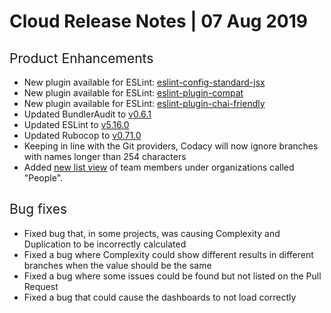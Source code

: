 # Cloud Release Notes | 07 Aug 2019

## <span style="font-weight: 400;">Product Enhancements</span>

-   <span style="font-weight: 400;">New plugin available for ESLint:
    [eslint-config-standard-jsx](https://www.npmjs.com/package/eslint-config-standard-jsx)</span>
-   <span style="font-weight: 400;">New plugin available for ESLint:
    [eslint-plugin-compat](https://www.npmjs.com/package/eslint-plugin-compat)</span>
-   <span style="font-weight: 400;">New plugin available for ESLint:
    [eslint-plugin-chai-friendly](https://www.npmjs.com/package/eslint-plugin-chai-friendly)</span>
-   <span style="font-weight: 400;">Updated BundlerAudit to
    [v0.6.1](https://github.com/rubysec/bundler-audit/releases/tag/v0.6.1)</span>
-   <span style="font-weight: 400;">Updated ESLint to
    [v5.16.0](https://eslint.org/blog/2019/03/eslint-v5.16.0-released)</span>
-   <span style="font-weight: 400;">Updated Rubocop to [<span
    sheets-value="{&quot;1&quot;:2,&quot;2&quot;:&quot;v0.71.0&quot;}"
    sheets-userformat="{&quot;2&quot;:33555009,&quot;3&quot;:{&quot;1&quot;:1},&quot;9&quot;:2,&quot;12&quot;:0,&quot;28&quot;:1}">v0.71.0</span>](https://github.com/rubocop-hq/rubocop/releases/tag/v0.71.0)</span>
-   Keeping in line with the Git providers, Codacy will now ignore
    branches with names longer than 254 characters
-   <span style="font-weight: 400;">Added [new list
    view](../../organizations/manual-organizations/creating-and-managing-teams.md)
    of team members under organizations called "People". </span>

## <span style="font-weight: 400;">Bug fixes</span>

-   <span style="font-weight: 400;">Fixed bug that, in some projects,
    was causing Complexity and Duplication to be incorrectly
    calculated</span>
-   <span style="font-weight: 400;">Fixed a bug where Complexity could
    show different results in different branches when the value should
    be the same</span>
-   <span style="font-weight: 400;">Fixed a bug where some issues could
    be found but not listed on the Pull Request</span>
-   <span style="font-weight: 400;">Fixed a bug that could cause the
    dashboards to not load correctly</span>
